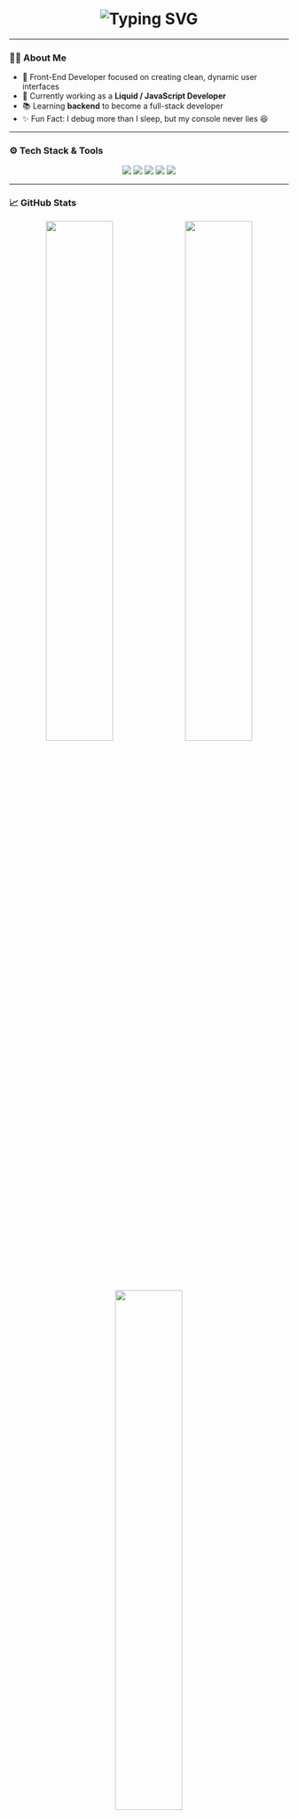 <!-- Animated Typing Intro -->
<h1 align="center">
  <img src="https://readme-typing-svg.demolab.com?font=Fira+Code&weight=500&size=28&pause=1000&color=00BFFF&center=true&vCenter=true&width=500&lines=Hi+there!+I'm+Huong+Do+👋;Front-End+Developer+💻;Liquid+%2F+JavaScript+Developer+🚀;Always+learning+new+things+🌱" alt="Typing SVG" />
</h1>

---

### 👩‍💻 About Me
- 💼 Front-End Developer focused on creating clean, dynamic user interfaces  
- 🚀 Currently working as a **Liquid / JavaScript Developer**  
- 📚 Learning **backend** to become a full-stack developer  
- ✨ Fun Fact: I debug more than I sleep, but my console never lies 😆  

---

### ⚙️ Tech Stack & Tools
<p align="center">
  <img src="https://img.shields.io/badge/Code-JavaScript-yellow?logo=javascript&logoColor=white&style=for-the-badge" />
  <img src="https://img.shields.io/badge/Frontend-HTML%2FCSS-orange?style=for-the-badge" />
  <img src="https://img.shields.io/badge/Templating-Liquid-blueviolet?style=for-the-badge" />
  <img src="https://img.shields.io/badge/Framework-TailwindCSS-38B2AC?logo=tailwindcss&logoColor=white&style=for-the-badge" />
  <img src="https://img.shields.io/badge/Version%20Control-Git%2FGitHub-black?logo=github&logoColor=white&style=for-the-badge" />
</p>

---

### 📈 GitHub Stats
<p align="center">
  <img width="49%" src="https://github-readme-stats.vercel.app/api?username=huongdo&show_icons=true&theme=tokyonight" />
  <img width="49%" src="https://github-readme-streak-stats.herokuapp.com/?user=huongdo&theme=tokyonight" />
</p>

<p align="center">
  <img width="49%" src="https://github-readme-stats.vercel.app/api/top-langs/?username=huongdo&layout=compact&theme=tokyonight" />
</p>

---

### 📫 Contact Me
<p align="center">
  <a href="mailto:domaihuong.28.12.20@gmail.com"><img src="https://img.shields.io/badge/Email-domaihuong.28.12.20%40gmail.com-red?style=for-the-badge&logo=gmail&logoColor=white" /></a>
  <a href="tel:0376044480"><img src="https://img.shields.io/badge/Phone-0376044480-blue?style=for-the-badge&logo=ios&logoColor=white" /></a>
</p>

---

### ⚡ Developer Quote
> “Code is like humor. When you have to explain it, it’s bad.” — Cory House

---

⭐️ *Thanks for stopping by! Feel free to connect or drop a ⭐️ on something you like!* 🌸

